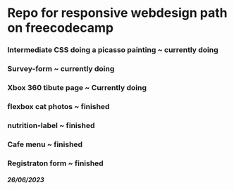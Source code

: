 # Repo for responsive webdesign path on freecodecamp

### Intermediate CSS doing a picasso painting ~ currently doing
### Survey-form ~ currently doing

### Xbox 360 tibute page ~ Currently doing
### flexbox cat photos ~ finished

### nutrition-label ~ finished

### Cafe menu ~ finished

### Registraton form ~ finished

##### 26/06/2023
